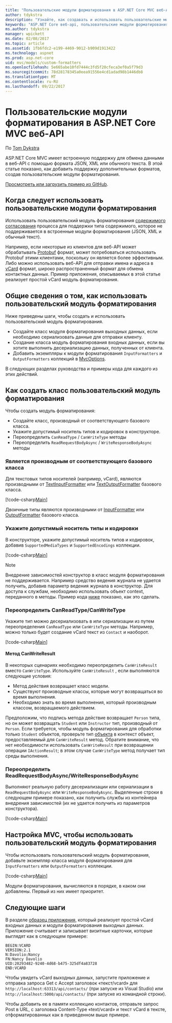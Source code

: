```yaml
---
title: "Пользовательские модули форматирования в ASP.NET Core MVC веб-API"
author: tdykstra
description: "Узнайте, как создавать и использовать пользовательские модули форматирования для веб-API в ASP.NET Core."
keywords: "ASP.NET Core веб-api, пользовательские модули форматирования"
ms.author: tdykstra
manager: wpickett
ms.date: 02/08/2017
ms.topic: article
ms.assetid: 1fb6fdc2-e199-4469-9012-b909d1913422
ms.technology: aspnet
ms.prod: asp.net-core
uid: mvc/models/custom-formatters
ms.openlocfilehash: 5e665abe10fd7444c3fd5f20cfeca3ef0a5f79d3
ms.sourcegitcommit: 78d28178345a0eea91556e4cd1adad98b1446db8
ms.translationtype: MT
ms.contentlocale: ru-RU
ms.lasthandoff: 09/22/2017
---
```

# <a name="custom-formatters-in-aspnet-core-mvc-web-apis"></a>Пользовательские модули форматирования в ASP.NET Core MVC веб-API

По [Tom Dykstra](https://github.com/tdykstra)

ASP.NET Core MVC имеет встроенную поддержку для обмена данными в веб-API с помощью формата JSON, XML или обычного текста. В этой статье показано, как добавить поддержку дополнительных форматов, создав пользовательские модули форматирования.

[Просмотреть или загрузить пример из GitHub](https://github.com/aspnet/Docs/tree/master/aspnetcore/mvc/advanced/custom-formatters/sample).

## <a name="when-to-use-custom-formatters"></a>Когда следует использовать пользовательские модули форматирования

Использовать пользовательский модуль форматирования [содержимого согласования](xref:mvc/models/formatting) процесса для поддержки типа содержимого, которое не поддерживается в встроенные модули форматирования (JSON, XML и обычный текст).

Например, если некоторые из клиентов для веб-API может обрабатывать [Protobuf](https://github.com/google/protobuf) формат, может потребоваться использовать Protobuf этими клиентами, поскольку он является более эффективным.  Либо можно использовать веб-API для отправки имена и адреса в [vCard](https://wikipedia.org/wiki/VCard) формат, широко распространенный формат для обмена контактных данных. Пример приложения, описываемых в этой статье реализует простой vCard модуль форматирования.

## <a name="overview-of-how-to-use-a-custom-formatter"></a>Общие сведения о том, как использовать пользовательский модуль форматирования

Ниже приведены шаги, чтобы создать и использовать пользовательский модуль форматирования.

* Создайте класс модуля форматирования выходных данных, если необходимо сериализовать данные для отправки клиенту.
* Создание класса модуль форматирования входных данных, если вы хотите выполнить десериализацию данных, полученных от клиента. 
* Добавить экземпляры к модули форматирования `InputFormatters` и `OutputFormatters` коллекций в [MvcOptions](https://docs.microsoft.com/aspnet/core/api/microsoft.aspnetcore.mvc.mvcoptions).

В следующих разделах руководства и примеры кода для каждого из этих действий.

## <a name="how-to-create-a-custom-formatter-class"></a>Как создать класс пользовательский модуль форматирования

Чтобы создать модуль форматирования:

* Создайте класс, производный от соответствующего базового класса.
* Укажите допустимый носитель типов и кодировок в конструкторе.
* Переопределить `CanReadType` / `CanWriteType` методы
* Переопределить `ReadRequestBodyAsync` / `WriteResponseBodyAsync` методы
  
### <a name="derive-from-the-appropriate-base-class"></a>Является производным от соответствующего базового класса

Для текстовых типов носителей (например, vCard), являются производными от [TextInputFormatter](https://docs.microsoft.com/aspnet/core/api/microsoft.aspnetcore.mvc.formatters.textinputformatter) или [TextOutputFormatter](https://docs.microsoft.com/aspnet/core/api/microsoft.aspnetcore.mvc.formatters.textoutputformatter) базового класса.

[!code-csharp[Main](custom-formatters/sample/Formatters/VcardOutputFormatter.cs?name=classdef)]

Двоичные типы являются производными от [InputFormatter](https://docs.microsoft.com/aspnet/core/api/microsoft.aspnetcore.mvc.formatters.inputformatter) или [OutputFormatter](https://docs.microsoft.com/aspnet/core/api/microsoft.aspnetcore.mvc.formatters.outputformatter) базового класса.

### <a name="specify-valid-media-types-and-encodings"></a>Укажите допустимый носитель типы и кодировки

В конструкторе, укажите допустимый носитель типов и кодировок, добавив `SupportedMediaTypes` и `SupportedEncodings` коллекции.

[!code-csharp[Main](custom-formatters/sample/Formatters/VcardOutputFormatter.cs?name=ctor&highlight=3,5-6)]

> [!NOTE]  
> Внедрение зависимостей конструктор в класс модуля форматирования не поддерживается. Например средство ведения журнала не удается получить, добавив параметр ведения журнала в конструктор. Для доступа к службам, необходимо использовать объект context, переданного в методы. Пример кода [ниже](#read-write) показано, как это сделать.

### <a name="override-canreadtypecanwritetype"></a>Переопределить CanReadType/CanWriteType 

Укажите тип можно десериализовать в или сериализации из путем переопределения `CanReadType` или `CanWriteType` методы. Например, можно только будет создание vCard текст из `Contact` и наоборот.

[!code-csharp[Main](custom-formatters/sample/Formatters/VcardOutputFormatter.cs?name=canwritetype)]

#### <a name="the-canwriteresult-method"></a>Метод CanWriteResult

В некоторых сценариях необходимо переопределить `CanWriteResult` вместо `CanWriteType`. Используйте `CanWriteResult` , если выполняются следующие условия:

  * Метод действия возвращает класс модели.
  * Существуют производные классы, которые могут возвращаться во время выполнения.
  * Необходимо знать во время выполнения, который производным классом, возвращаемого действием.  

Предположим, что подпись метода действие возвращает `Person` типа, но он может возвращать `Student` или `Instructor` тип, производный от `Person`. Если требуется, чтобы модуль форматирования для обработки только `Student` объектов, проверьте тип [объекта](https://docs.microsoft.com/aspnet/core/api/microsoft.aspnetcore.mvc.formatters.outputformattercanwritecontext#Microsoft_AspNetCore_Mvc_Formatters_OutputFormatterCanWriteContext_Object) в контекст объект, предоставляемый для `CanWriteResult` метод. Обратите внимание, что нет необходимости использовать `CanWriteResult` при возвращении операции `IActionResult`; в этом случае `CanWriteType` метод получает тип среды выполнения.

<a id="read-write"></a>
### <a name="override-readrequestbodyasyncwriteresponsebodyasync"></a>Переопределить ReadRequestBodyAsync/WriteResponseBodyAsync 

Выполняют реальную работу десериализации или сериализации в `ReadRequestBodyAsync` или `WriteResponseBodyAsync`.  Выделенные строки в следующем примере показано, как получить службы из контейнера внедрения зависимостей (их не удается получить из параметров конструктора).

[!code-csharp[Main](custom-formatters/sample/Formatters/VcardOutputFormatter.cs?name=writeresponse&highlight=3-4)]

## <a name="how-to-configure-mvc-to-use-a-custom-formatter"></a>Настройка MVC, чтобы использовать пользовательский модуль форматирования
 
Чтобы использовать пользовательский модуль форматирования, добавьте экземпляр класса модуля форматирования для `InputFormatters` или `OutputFormatters` коллекции.

[!code-csharp[Main](custom-formatters/sample/Startup.cs?name=mvcoptions&highlight=3-4)]

Модули форматирования, вычисляются в порядке, в каком они добавлены. Первый из них имеет приоритет. 

## <a name="next-steps"></a>Следующие шаги

В разделе [образец приложения](https://github.com/aspnet/Docs/tree/master/aspnetcore/mvc/advanced/custom-formatters/sample), который реализует простой vCard входных данных и модули форматирования выходных данных.  Приложение считывает и записывает визитные карточки, которые выглядят как в следующем примере:

```
BEGIN:VCARD
VERSION:2.1
N:Davolio;Nancy
FN:Nancy Davolio
UID:20293482-9240-4d68-b475-325df4a83728
END:VCARD
```

Чтобы увидеть vCard выходных данных, запустите приложение и отправка запроса Get с Accept заголовок «текст/vcard» для `http://localhost:63313/api/contacts/` (при запуске из Visual Studio) или `http://localhost:5000/api/contacts/` (при запуске из командной строки).

Чтобы добавить ее в памяти коллекцию контактов, отправьте запрос Post в URL, с заголовка Content-Type «text/vcard» и текст vCard в тексте, отформатированных как в приведенном выше примере.
